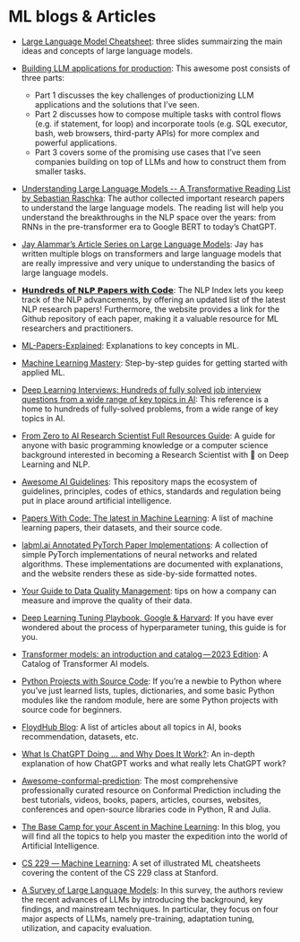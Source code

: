 # ML blogs & Articles 

* [Large Language Model Cheatsheet](https://docs.google.com/presentation/d/1ytGfwc8tIKolDQ_jMOmhWVC8t41klYa5/edit?usp=share_link&ouid=100484802817147345492&rtpof=true&sd=true): three slides summairzing the main ideas and concepts of large language models.

* [Building LLM applications for production](https://huyenchip.com/2023/04/11/llm-engineering.html): This awesome post consists of three parts:
	- Part 1 discusses the key challenges of productionizing LLM applications and the solutions that I’ve seen.
    - Part 2 discusses how to compose multiple tasks with control flows (e.g. if statement, for loop) and incorporate tools (e.g. SQL executor, bash, web browsers, third-party APIs) for more complex and powerful applications.
	- Part 3 covers some of the promising use cases that I’ve seen companies building on top of LLMs and how to construct them from smaller tasks.
	
* [Understanding Large Language Models -- A Transformative Reading List by Sebastian Raschka](https://sebastianraschka.com/blog/2023/llm-reading-list.html): The author collected important research papers to understand the large language models. The reading list will help you understand the breakthroughs in the NLP space over the years: from RNNs in the pre-transformer era to Google BERT to today’s ChatGPT.

* [Jay Alammar’s Article Series on Large Language Models](https://medium.com/geekculture/top-resoruces-to-learn-understand-large-language-models-4d339f7b685d): Jay has written multiple blogs on transformers and large language models that are really impressive and very unique to understanding the basics of large language models.

* [𝗛𝘂𝗻𝗱𝗿𝗲𝗱𝘀 𝗼𝗳 𝗡𝗟𝗣 𝗣𝗮𝗽𝗲𝗿𝘀 𝘄𝗶𝘁𝗵 𝗖𝗼𝗱𝗲](https://index.quantumstat.com/): The NLP Index lets you keep track of the NLP advancements, by offering an updated list of the latest NLP research papers! Furthermore, the website provides a link for the Github repository of each paper, making it a valuable resource for ML researchers and practitioners.

* [ML-Papers-Explained](https://github.com/dair-ai/ML-Papers-Explained): Explanations to key concepts in ML.

* [Machine Learning Mastery](https://machinelearningmastery.com/start-here/):  Step-by-step guides for getting started with applied ML. 

* [Deep Learning Interviews: Hundreds of fully solved job interview questions from a wide range of key topics in AI](https://arxiv.org/abs/2201.00650): This reference is a home to hundreds of fully-solved problems, from a wide range of key topics in AI.

* [From Zero to AI Research Scientist Full Resources Guide](https://github.com/ahmedbahaaeldin/From-0-to-Research-Scientist-resources-guide): A guide for anyone with basic programming knowledge or a computer science background interested in becoming a Research Scientist with 🎯 on Deep Learning and NLP.

* [Awesome AI Guidelines](https://github.com/EthicalML/awesome-artificial-intelligence-guidelines): This repository maps the ecosystem of guidelines, principles, codes of ethics, standards and regulation being put in place around artificial intelligence.

* [Papers With Code: The latest in Machine Learning](https://paperswithcode.com/): A list of machine learning papers, their datasets, and their source code.

* [labml.ai Annotated PyTorch Paper Implementations](https://nn.labml.ai/): A collection of simple PyTorch implementations of neural networks and related algorithms. These implementations are documented with explanations, and the website renders these as side-by-side formatted notes.

* [Your Guide to Data Quality Management](https://www.scnsoft.com/blog/guide-to-data-quality-management): tips on how a company can measure and improve the quality of their data.

* [Deep Learning Tuning Playbook, Google & Harvard](https://github.com/google-research/tuning_playbook): If you have ever wondered about the process of hyperparameter tuning, this guide is for you. 

* [Transformer models: an introduction and catalog — 2023 Edition](https://amatriain.net/blog/transformer-models-an-introduction-and-catalog-2d1e9039f376/): A Catalog of Transformer AI models.

* [Python Projects with Source Code](https://thecleverprogrammer.com/2021/01/14/python-projects-with-source-code/): If you’re a newbie to Python where you’ve just learned lists, tuples, dictionaries, and some basic Python modules like the random module, here are some Python projects with source code for beginners.

* [FloydHub Blog](https://blog.floydhub.com/): A list of articles about all topics in AI, books recommendation, datasets, etc.

* [What Is ChatGPT Doing … and Why Does It Work?](https://writings.stephenwolfram.com/2023/02/what-is-chatgpt-doing-and-why-does-it-work/): An in-depth explanation of how ChatGPT works and what really lets ChatGPT work?

* [Awesome-conformal-prediction](https://github.com/valeman/awesome-conformal-prediction): The most comprehensive professionally curated resource on Conformal Prediction including the best tutorials, videos, books, papers, articles, courses, websites, conferences and open-source libraries code in Python, R and Julia.

* [The Base Camp for your Ascent in Machine Learning](https://databasecamp.de/en/homepage): In this blog, you will find all the topics to help you master the expedition into the world of Artificial Intelligence. 

* [CS 229 ― Machine Learning](https://stanford.edu/~shervine/teaching/cs-229/): A set of illustrated ML cheatsheets covering the content of the CS 229 class at Stanford.

* [A Survey of Large Language Models](https://arxiv.org/abs/2303.18223): In this survey, the authors review the recent advances of LLMs by introducing the background, key findings, and mainstream techniques. In particular, they focus on four major aspects of LLMs, namely pre-training, adaptation tuning, utilization, and capacity evaluation.